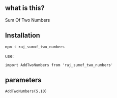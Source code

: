 ## what is this?

Sum Of Two Numbers

## Installation 

````
npm i raj_sumof_two_numbers

````
use:

`
import AddTwoNumbers from 'raj_sumof_two_numbers'
`
## parameters 

`
AddTwoNumbers(5,10)
`